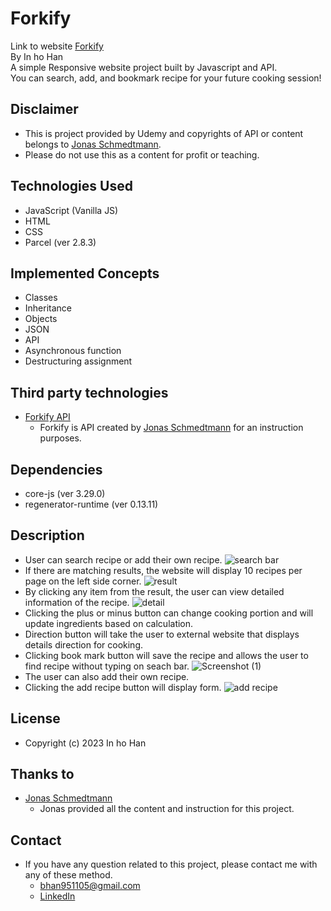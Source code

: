 # Forkify
Link to website <a href="https://forkify-inhohan.netlify.app">Forkify</a><br/>
By In ho Han <br/>
A simple Responsive website project built by Javascript and API.<br/>
You can search, add, and bookmark recipe for your future cooking session!<br/>
## Disclaimer
- This is project provided by Udemy and copyrights of API or content belongs to <a href="https://www.udemy.com/user/jonasschmedtmann/?utm_source=adwords&utm_medium=udemyads&utm_campaign=Webindex_Catchall_la.EN_cc.CA&utm_term=_._ag_119831896715_._ad_533102824920_._kw__._de_c_._dm__._pl__._ti_dsa-423967289464_._li_9000910_._pd__._&matchtype=&gclid=Cj0KCQiA6rCgBhDVARIsAK1kGPKPVDeN_Q4-z80u10OX9Ig540Dbr_XlxbYkkADXGTnZgvQOjOA1LssaAuaHEALw_wcB">Jonas Schmedtmann</a>.
- Please do not use this as a content for profit or teaching.
## Technologies Used
- JavaScript (Vanilla JS)
- HTML
- CSS
- Parcel (ver 2.8.3)
## Implemented Concepts
- Classes
- Inheritance
- Objects
- JSON 
- API
- Asynchronous function
- Destructuring assignment
## Third party technologies
- <a href="https://forkify-api.herokuapp.com/v2">Forkify API</a>
  - Forkify is API created by <a href="https://www.udemy.com/user/jonasschmedtmann/?utm_source=adwords&utm_medium=udemyads&utm_campaign=Webindex_Catchall_la.EN_cc.CA&utm_term=_._ag_119831896715_._ad_533102824920_._kw__._de_c_._dm__._pl__._ti_dsa-423967289464_._li_9000910_._pd__._&matchtype=&gclid=Cj0KCQiA6rCgBhDVARIsAK1kGPKPVDeN_Q4-z80u10OX9Ig540Dbr_XlxbYkkADXGTnZgvQOjOA1LssaAuaHEALw_wcB">Jonas Schmedtmann</a> for an instruction purposes.
## Dependencies
- core-js (ver 3.29.0)
- regenerator-runtime (ver 0.13.11)
## Description 
- User can search recipe or add their own recipe.
![search bar](https://github.com/inho115/forkify-Udemy-/assets/97544886/70b07b1c-2dce-400b-a3ba-b6279fa75f72)
- If there are matching results, the website will display 10 recipes per page on the left side corner.
![result](https://github.com/inho115/forkify-Udemy-/assets/97544886/87752261-2d3a-43f6-97f1-fedd6bf3ad28)
- By clicking any item from the result, the user can view detailed information of the recipe.
![detail](https://github.com/inho115/forkify-Udemy-/assets/97544886/5c0a8126-13f1-40b4-a018-99ec65df8723)
- Clicking the plus or minus button can change cooking portion and will update ingredients based on calculation.
- Direction button will take the user to external website that displays details direction for cooking.
- Clicking book mark button will save the recipe and allows the user to find recipe without typing on seach bar.
![Screenshot (1)](https://github.com/inho115/forkify-Udemy-/assets/97544886/034c262f-5348-47c2-8c87-380cb4f9e4fb)
- The user can also add their own recipe.
- Clicking the add recipe button will display form.
![add recipe](https://github.com/inho115/forkify-Udemy-/assets/97544886/80c79d5e-86d6-495b-8d83-2a5fea19ba1d)
## License 
- Copyright (c) 2023 In ho Han
## Thanks to
- <a href="https://www.udemy.com/user/jonasschmedtmann/?utm_source=adwords&utm_medium=udemyads&utm_campaign=Webindex_Catchall_la.EN_cc.CA&utm_term=_._ag_119831896715_._ad_533102824920_._kw__._de_c_._dm__._pl__._ti_dsa-423967289464_._li_9000910_._pd__._&matchtype=&gclid=Cj0KCQiA6rCgBhDVARIsAK1kGPKPVDeN_Q4-z80u10OX9Ig540Dbr_XlxbYkkADXGTnZgvQOjOA1LssaAuaHEALw_wcB">Jonas Schmedtmann</a>
  - Jonas provided all the content and instruction for this project.
## Contact
- If you have any question related to this project, please contact me with any of these method.
  - bhan951105@gmail.com
  - <a href="https://www.linkedin.com/in/ihhan/">LinkedIn</a>
